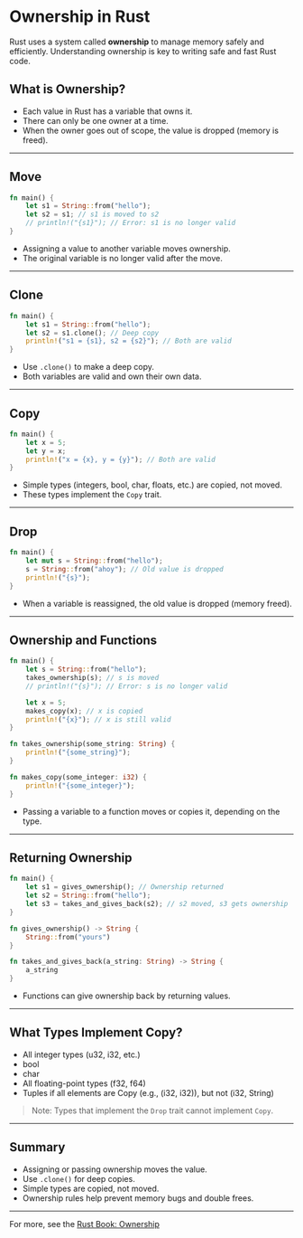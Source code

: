 # Ownership in Rust

Rust uses a system called **ownership** to manage memory safely and efficiently. Understanding ownership is key to writing safe and fast Rust code.

## What is Ownership?
- Each value in Rust has a variable that owns it.
- There can only be one owner at a time.
- When the owner goes out of scope, the value is dropped (memory is freed).

---

## Move

```rust
fn main() {
    let s1 = String::from("hello");
    let s2 = s1; // s1 is moved to s2
    // println!("{s1}"); // Error: s1 is no longer valid
}
```
- Assigning a value to another variable moves ownership.
- The original variable is no longer valid after the move.

---

## Clone

```rust
fn main() {
    let s1 = String::from("hello");
    let s2 = s1.clone(); // Deep copy
    println!("s1 = {s1}, s2 = {s2}"); // Both are valid
}
```
- Use `.clone()` to make a deep copy.
- Both variables are valid and own their own data.

---

## Copy

```rust
fn main() {
    let x = 5;
    let y = x;
    println!("x = {x}, y = {y}"); // Both are valid
}
```
- Simple types (integers, bool, char, floats, etc.) are copied, not moved.
- These types implement the `Copy` trait.

---

## Drop

```rust
fn main() {
    let mut s = String::from("hello");
    s = String::from("ahoy"); // Old value is dropped
    println!("{s}");
}
```
- When a variable is reassigned, the old value is dropped (memory freed).

---

## Ownership and Functions

```rust
fn main() {
    let s = String::from("hello");
    takes_ownership(s); // s is moved
    // println!("{s}"); // Error: s is no longer valid

    let x = 5;
    makes_copy(x); // x is copied
    println!("{x}"); // x is still valid
}

fn takes_ownership(some_string: String) {
    println!("{some_string}");
}

fn makes_copy(some_integer: i32) {
    println!("{some_integer}");
}
```
- Passing a variable to a function moves or copies it, depending on the type.

---

## Returning Ownership

```rust
fn main() {
    let s1 = gives_ownership(); // Ownership returned
    let s2 = String::from("hello");
    let s3 = takes_and_gives_back(s2); // s2 moved, s3 gets ownership
}

fn gives_ownership() -> String {
    String::from("yours")
}

fn takes_and_gives_back(a_string: String) -> String {
    a_string
}
```
- Functions can give ownership back by returning values.

---

## What Types Implement Copy?
- All integer types (u32, i32, etc.)
- bool
- char
- All floating-point types (f32, f64)
- Tuples if all elements are Copy (e.g., (i32, i32)), but not (i32, String)

> Note: Types that implement the `Drop` trait cannot implement `Copy`.

---

## Summary
- Assigning or passing ownership moves the value.
- Use `.clone()` for deep copies.
- Simple types are copied, not moved.
- Ownership rules help prevent memory bugs and double frees.

---

For more, see the [Rust Book: Ownership](https://doc.rust-lang.org/book/ch04-01-what-is-ownership.html)



